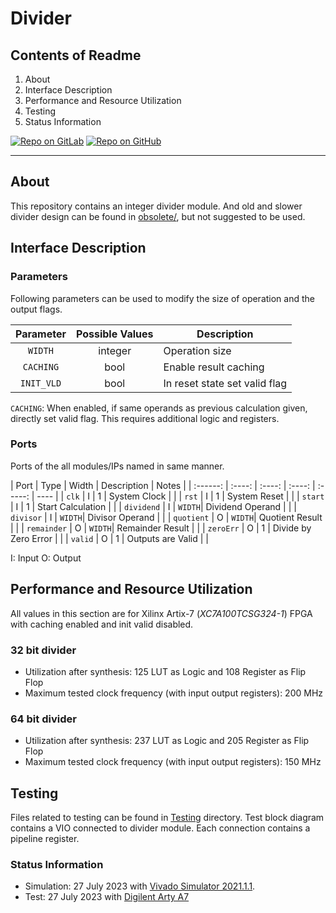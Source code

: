 # Divider

## Contents of Readme

1. About
2. Interface Description
3. Performance and Resource Utilization
4. Testing
5. Status Information

[![Repo on GitLab](https://img.shields.io/badge/repo-GitLab-6C488A.svg)](https://gitlab.com/suoglu/Divider)
[![Repo on GitHub](https://img.shields.io/badge/repo-GitHub-3D76C2.svg)](https://github.com/suoglu/Divider)

---

## About

This repository contains an integer divider module. And old and slower divider design can be found in [obsolete/](blob/main/obsolete/), but not suggested to be used.

## Interface Description

### Parameters

Following parameters can be used to modify the size of operation and the output flags.

|Parameter|Possible Values|Description|
| :----: | :-----:  | ---- |
| `WIDTH` | integer | Operation size |
| `CACHING` | bool | Enable result caching |
| `INIT_VLD` | bool | In reset state set valid flag |

`CACHING`: When enabled, if same operands as previous calculation given, directly set valid flag. This requires additional logic and registers.

### Ports

Ports of the all modules/IPs named in same manner.

|   Port   | Type | Width | Description | Notes |
| :------: | :----: | :----: | :----: | :-----:  | ---- |
| `clk` | I | 1 | System Clock | |
| `rst` | I | 1 | System Reset | |
| `start` | I | 1 | Start Calculation | |
| `dividend` | I | `WIDTH`| Dividend Operand | |
| `divisor` | I | `WIDTH`| Divisor Operand | |
| `quotient` | O | `WIDTH`| Quotient Result | |
| `remainder` | O | `WIDTH`| Remainder Result | |
| `zeroErr` | O | 1 | Divide by Zero Error | |
| `valid` | O | 1 | Outputs are Valid | |

I: Input  O: Output

## Performance and Resource Utilization

All values in this section are for Xilinx Artix-7 (_XC7A100TCSG324-1_) FPGA with caching enabled and init valid disabled.

### 32 bit divider

- Utilization after synthesis: 125 LUT as Logic and 108 Register as Flip Flop
- Maximum tested clock frequency (with input output registers): 200 MHz

### 64 bit divider

- Utilization after synthesis: 237 LUT as Logic and 205 Register as Flip Flop
- Maximum tested clock frequency (with input output registers): 150 MHz

## Testing

Files related to testing can be found in [Testing](blob/main/Testing) directory. Test block diagram contains a VIO connected to divider module. Each connection contains a pipeline register.

### Status Information

- Simulation: 27 July 2023 with [Vivado Simulator 2021.1.1](https://www.xilinx.com/products/design-tools/vivado.html).
- Test: 27 July 2023 with [Digilent Arty A7](https://digilent.com/reference/programmable-logic/arty-a7/reference-manual)

